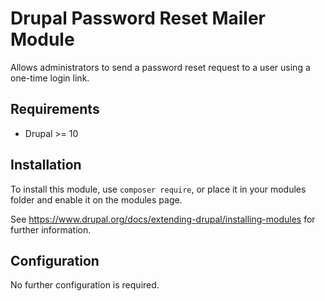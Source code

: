 # Drupal Password Reset Mailer Module

Allows administrators to send a password reset request to a user using a one-time login link.

## Requirements

* Drupal >= 10

## Installation

To install this module, use `composer require`, or place it in your modules
folder and enable it on the modules page.

See https://www.drupal.org/docs/extending-drupal/installing-modules for further information.

## Configuration

No further configuration is required.

